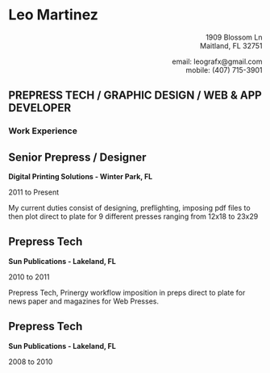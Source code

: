 # Leo Martinez
<p align="right">1909 Blossom Ln <br/>
Maitland, FL 32751 </p>


<p align="right"> email: leografx@gmail.com <br/>
mobile: (407) 715-3901</p>

## PREPRESS TECH / GRAPHIC DESIGN / WEB & APP DEVELOPER

### Work Experience

## Senior Prepress / Designer

 <strong> Digital Printing Solutions - Winter Park, FL </strong>

  2011 to Present

  My current duties consist of designing, preflighting, imposing pdf files to then plot direct to plate for 9 different presses ranging from 12x18 to 23x29

## Prepress Tech

 <strong> Sun Publications - Lakeland, FL </strong>

  2010 to 2011

  Prepress Tech, Prinergy workflow  imposition in preps direct to plate for news paper and magazines for Web Presses.

## Prepress Tech

<strong> Sun Publications - Lakeland, FL </strong>
 
 2008 to 2010
